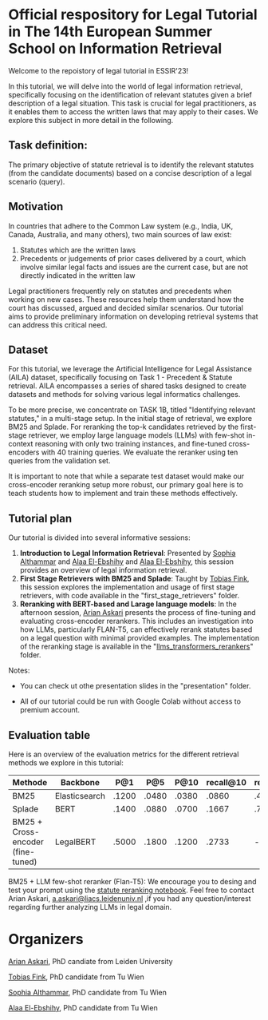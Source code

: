 # Official respository for Legal Tutorial in The 14th European Summer School on Information Retrieval

Welcome to the repoistory of legal tutorial in ESSIR'23!

In this tutorial, we will delve into the world of legal information retrieval, specifically focusing on the identification of relevant statutes given a brief description of a legal situation. This task is crucial for legal practitioners, as it enables them to access the written laws that may apply to their cases. We explore this subject in more detail in the following.

## Task definition:

The primary objective of statute retrieval is to identify the relevant statutes (from the candidate documents) based on a concise description of a legal scenario (query).

## Motivation
In countries that adhere to the Common Law system (e.g., India, UK, Canada, Australia, and many others), two main sources of law exist:
1. Statutes which are the written laws
2. Precedents or judgements of prior cases delivered by a court, which involve similar legal facts and issues are the current case, but are not directly indicated in the written law

Legal practitioners frequently rely on statutes and precedents when working on new cases. These resources help them understand how the court has discussed, argued and decided similar scenarios. Our tutorial aims to provide preliminary information on developing retrieval systems that can address this critical need.



## Dataset

For this tutorial, we leverage the Artificial Intelligence for Legal Assistance (AILA) dataset, specifically focusing on Task 1 - Precedent & Statute retrieval. AILA encompasses a series of shared tasks designed to create datasets and methods for solving various legal informatics challenges.

To be more precise, we concentrate on TASK 1B, titled "Identifying relevant statutes," in a multi-stage setup. In the initial stage of retrieval, we explore BM25 and Splade. For reranking the top-k candidates retrieved by the first-stage retriever, we employ large language models (LLMs) with few-shot in-context reasoning with only two training instances, and fine-tuned cross-encoders with 40 training queries. We evaluate the reranker using ten queries from the validation set.

It is important to note that while a separate test dataset would make our cross-encoder reranking setup more robust, our primary goal here is to teach students how to implement and train these methods effectively.

## Tutorial plan

Our tutorial is divided into several informative sessions:
1. **Introduction to Legal Information Retrieval**: Presented by [Sophia Althammar](https://www.linkedin.com/in/sophia-althammer-2a93b6b9/) and [Alaa El-Ebshihy](https://www.linkedin.com/in/alaa-el-ebshihy/) and [Alaa El-Ebshihy](https://www.linkedin.com/in/alaa-el-ebshihy/), this session provides an overview of legal information retrieval.        
2. **First Stage Retrievers with BM25 and Splade**: Taught by [Tobias Fink](https://www.linkedin.com/in/tobias-fink-89b50a229/), this session explores the implementation and usage of first stage retrievers, with code available in the "first_stage_retrievers" folder.        
3. **Reranking with BERT-based and Larage language models**: In the afternoon session, [Arian Askari](https://www.linkedin.com/in/arian-askari/) presents the process of fine-tuning and evaluating cross-encoder rerankers. This includes an investigation into how LLMs, particularly FLAN-T5, can effectively rerank statutes based on a legal question with minimal provided examples. The implementation of the reranking stage is available in the "[llms_transformers_rerankers](https://github.com/ProjectDossier/ESSIR-2023-Legal-Tutorial/tree/main/llms_transformers_rerankers)" folder.

       
Notes:

- You can check ut othe presentation slides in the "presentation" folder.

- All of our tutorial could be run with Google Colab without access to premium account.


<!--- 
# Retrieval

## First stage Retrieval

### BM25 
mple
#### Experiments

#### Results


### Splade

#### Hyper-parameters

#### Results

--- 

# reranking

## Cross-encoder reranking

### Training script


### Evaluation Script

#### Effectiveness of MiniLM-MSMARCO-V2 on the test set

We finetune legal BERT on 40 queries and evaluate it on 10 queries as evaluation set

---
## Large language models as few-shot rerankers for statute retrieval

---

--->

## Evaluation table

Here is an overview of the evaluation metrics for the different retrieval methods we explore in this tutorial:

| Methode                           | Backbone      | P@1 | P@5 | P@10 | recall@10 | recall@100 | Map@100 |
|-----------------------------------|---------------|-----|-----|------|-----------|------------|---------|
| BM25                              | Elasticsearch | .1200   |  .0480   |  .0380   |     .0860      |     .4373       |     .0605    |
| Splade                            | BERT          |  .1400   |  .0880   |   .0700   |     .1667      |        .7257    |    .1060     |
| BM25 + Cross-encoder (fine-tuned) | LegalBERT          |  .5000   |  .1800   |  .1200    |       .2733    |    --       |     --    |

BM25 + LLM few-shot reranker (Flan-T5): We encourage you to desing and test your prompt using the [statute reranking notebook](https://github.com/ProjectDossier/ESSIR-2023-Legal-Tutorial/blob/main/llms_transformers_rerankers/solutions/3_statute_reranking_with_LLMs_solution.ipynb). Feel free to contact Arian Askari, <a.askari@liacs.leidenuniv.nl> ,if you had any question/interest regarding further analyzing LLMs in legal domain.

 
# Organizers

[Arian Askari](https://www.linkedin.com/in/arian-askari/), PhD candiate from Leiden University

[Tobias Fink](https://www.linkedin.com/in/tobias-fink-89b50a229/), PhD candidate from Tu Wien

[Sophia Althammar](https://www.linkedin.com/in/sophia-althammer-2a93b6b9/), PhD candidate from Tu Wien

[Alaa El-Ebshihy](https://www.linkedin.com/in/alaa-el-ebshihy/),  PhD candidate from Tu Wien

